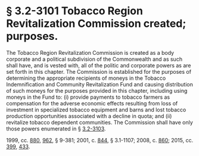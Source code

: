 # § 3.2-3101 Tobacco Region Revitalization Commission created; purposes.

<p>The Tobacco Region Revitalization Commission is created as a body corporate and a political subdivision of the Commonwealth and as such shall have, and is vested with, all of the politic and corporate powers as are set forth in this chapter. The Commission is established for the purposes of determining the appropriate recipients of moneys in the Tobacco Indemnification and Community Revitalization Fund and causing distribution of such moneys for the purposes provided in this chapter, including using moneys in the Fund to: (i) provide payments to tobacco farmers as compensation for the adverse economic effects resulting from loss of investment in specialized tobacco equipment and barns and lost tobacco production opportunities associated with a decline in quota; and (ii) revitalize tobacco dependent communities. The Commission shall have only those powers enumerated in § <a href='http://law.lis.virginia.gov/vacode/3.2-3103/'>3.2-3103</a>.</p><p>1999, cc. <a href='http://lis.virginia.gov/cgi-bin/legp604.exe?991+ful+CHAP0880'>880</a>, <a href='http://lis.virginia.gov/cgi-bin/legp604.exe?991+ful+CHAP0962'>962</a>, § 9-381; 2001, c. <a href='http://lis.virginia.gov/cgi-bin/legp604.exe?011+ful+CHAP0844'>844</a>, § 3.1-1107; 2008, c. <a href='http://lis.virginia.gov/cgi-bin/legp604.exe?081+ful+CHAP0860'>860</a>; 2015, cc. <a href='http://lis.virginia.gov/cgi-bin/legp604.exe?151+ful+CHAP0399'>399</a>, <a href='http://lis.virginia.gov/cgi-bin/legp604.exe?151+ful+CHAP0433'>433</a>.</p>